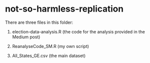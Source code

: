 # not-so-harmless-replication

There are three files in this folder:
1. election-data-analysis.R (the code for the analysis provided in the Medium post)

2. ReanalyseCode_SM.R (my own script)

3. All_States_GE.csv (the main dataset)
